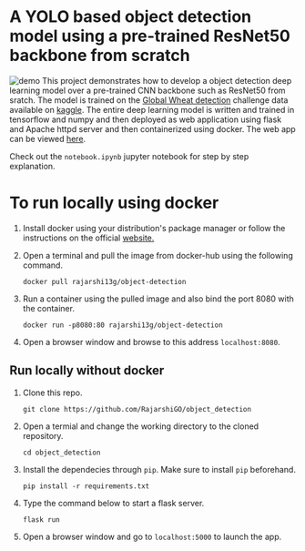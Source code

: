 
# A YOLO based object detection model using a pre-trained ResNet50 backbone from scratch

![demo](demo.gif)
This project demonstrates how to develop a object detection deep learning model over a pre-trained CNN backbone such as ResNet50 from sratch. The model is trained on the [Global Wheat detection](https://www.kaggle.com/c/global-wheat-detection) challenge data available on [kaggle](kaggle.com). The entire deep learning model is written and trained in tensorflow and numpy and then deployed as web application using flask and Apache httpd server and then containerized using docker. The web app can be viewed [here](https://wheat-tip-detection.azurewebsites.net/).

Check out the ```notebook.ipynb``` jupyter notebook for step by step explanation.

# To run locally using docker
1. Install docker using your distribution's package manager or follow the instructions on the official [website.](https://docs.docker.com/engine/install/)
2. Open a terminal and pull the image from docker-hub using the following command.
   
    ```docker pull rajarshi13g/object-detection```
3. Run a container using the pulled image and also bind the port 8080 with the container.
   
    ```docker run -p8080:80 rajarshi13g/object-detection```
4. Open a browser window and browse to this address ```localhost:8080```.

## Run locally without docker

1. Clone this repo.
   
    ```git clone https://github.com/RajarshiGO/object_detection```
2. Open a termial and change the working directory to the cloned repository.
   
    ```cd object_detection```
3.  Install the dependecies through ```pip```. Make sure to install ```pip``` beforehand.
   
    ```pip install -r requirements.txt```
4. Type the command below to start a flask server.
   
   ```flask run```
5. Open a browser window and go to ```localhost:5000``` to launch the app.

